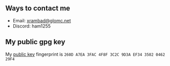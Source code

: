 ## Ways to contact me 
* Email: [xrambad@glomc.net](emailto:xrambad@glomc.net)
* Discord: ham1255


## My public gpg key 

My [public key](/keys/mohammed_alteneiji_public.txt) fingerprint is `260D A7EA 3FAC 4F8F 3C2C 9D3A EF34 3502 0462 29F4`